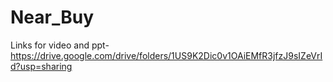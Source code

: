 # Near_Buy
Links for video and ppt-
https://drive.google.com/drive/folders/1US9K2Dic0v1OAiEMfR3jfzJ9sIZeVrId?usp=sharing
